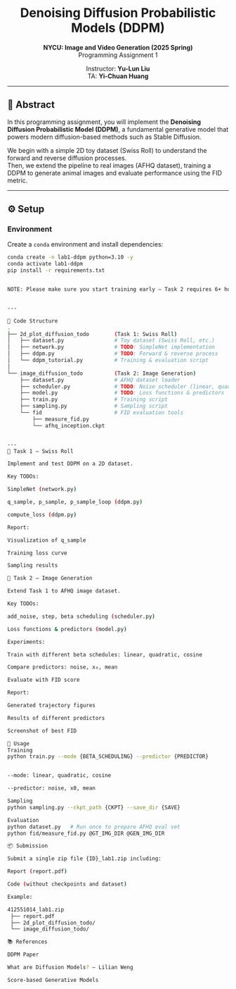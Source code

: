 <div align=center>
  <h1>
  Denoising Diffusion Probabilistic Models (DDPM)  
  </h1>
  <p>
    <b>NYCU: Image and Video Generation (2025 Spring)</b><br>
    Programming Assignment 1
  </p>
</div> 

<div align=center>
  <p>
    Instructor: <b>Yu-Lun Liu</b><br>
    TA: <b>Yi-Chuan Huang</b>
  </p>
</div>

---

## 📘 Abstract
In this programming assignment, you will implement the **Denoising Diffusion Probabilistic Model (DDPM)**, a fundamental generative model that powers modern diffusion-based methods such as Stable Diffusion.  

We begin with a simple 2D toy dataset (Swiss Roll) to understand the forward and reverse diffusion processes.  
Then, we extend the pipeline to real images (AFHQ dataset), training a DDPM to generate animal images and evaluate performance using the FID metric.

---

## ⚙️ Setup

### Environment
Create a `conda` environment and install dependencies:
```bash
conda create -n lab1-ddpm python=3.10 -y
conda activate lab1-ddpm
pip install -r requirements.txt


NOTE: Please make sure you start training early — Task 2 requires 6+ hours per run.


---

📂 Code Structure
.
├── 2d_plot_diffusion_todo        (Task 1: Swiss Roll)
│   ├── dataset.py                # Toy dataset (Swiss Roll, etc.)
│   ├── network.py                # TODO: SimpleNet implementation
│   ├── ddpm.py                   # TODO: Forward & reverse process
│   └── ddpm_tutorial.py          # Training & evaluation script
│
└── image_diffusion_todo          (Task 2: Image Generation)
    ├── dataset.py                # AFHQ dataset loader
    ├── scheduler.py              # TODO: Noise scheduler (linear, quadratic, cosine)
    ├── model.py                  # TODO: Loss functions & predictors
    ├── train.py                  # Training script
    ├── sampling.py               # Sampling script
    └── fid                       # FID evaluation tools
        ├── measure_fid.py
        └── afhq_inception.ckpt


---
📝 Task 1 – Swiss Roll

Implement and test DDPM on a 2D dataset.

Key TODOs:

SimpleNet (network.py)

q_sample, p_sample, p_sample_loop (ddpm.py)

compute_loss (ddpm.py)

Report:

Visualization of q_sample

Training loss curve

Sampling results

📝 Task 2 – Image Generation

Extend Task 1 to AFHQ image dataset.

Key TODOs:

add_noise, step, beta scheduling (scheduler.py)

Loss functions & predictors (model.py)

Experiments:

Train with different beta schedules: linear, quadratic, cosine

Compare predictors: noise, x₀, mean

Evaluate with FID score

Report:

Generated trajectory figures

Results of different predictors

Screenshot of best FID

🚀 Usage
Training
python train.py --mode {BETA_SCHEDULING} --predictor {PREDICTOR}


--mode: linear, quadratic, cosine

--predictor: noise, x0, mean

Sampling
python sampling.py --ckpt_path {CKPT} --save_dir {SAVE}

Evaluation
python dataset.py   # Run once to prepare AFHQ eval set
python fid/measure_fid.py @GT_IMG_DIR @GEN_IMG_DIR

📦 Submission

Submit a single zip file {ID}_lab1.zip including:

Report (report.pdf)

Code (without checkpoints and dataset)

Example:

412551014_lab1.zip
 ├── report.pdf
 ├── 2d_plot_diffusion_todo/
 └── image_diffusion_todo/

📚 References

DDPM Paper

What are Diffusion Models? – Lilian Weng

Score-based Generative Models
